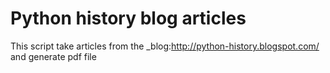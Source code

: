 Python history blog articles
===========================

This script take articles from the _blog:http://python-history.blogspot.com/
and generate pdf file


